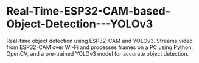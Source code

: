 # Real-Time-ESP32-CAM-based-Object-Detection---YOLOv3
Real-time object detection using ESP32-CAM and YOLOv3. Streams video from ESP32-CAM over Wi-Fi and processes frames on a PC using Python, OpenCV, and a pre-trained YOLOv3 model for accurate object detection.
